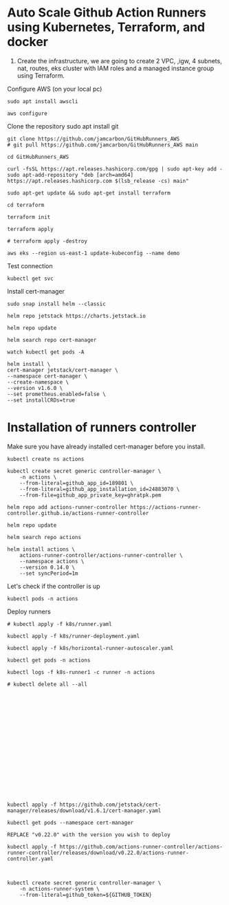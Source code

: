 # Auto Scale Github Action Runners using Kubernetes, Terraform, and docker

1. Create the infrastructure, we are going to create 2 VPC, ,igw, 4 subnets, nat, routes, eks cluster with IAM roles and a managed instance group using Terraform.

Configure AWS (on your local pc)

    sudo apt install awscli

    aws configure

Clone the repository 
    sudo apt install git
    
    git clone https://github.com/jamcarbon/GitHubRunners_AWS
    # git pull https://github.com/jamcarbon/GitHubRunners_AWS main

    cd GitHubRunners_AWS

    curl -fsSL https://apt.releases.hashicorp.com/gpg | sudo apt-key add -
    sudo apt-add-repository "deb [arch=amd64] https://apt.releases.hashicorp.com $(lsb_release -cs) main"

    sudo apt-get update && sudo apt-get install terraform

    cd terraform

    terraform init

    terraform apply

    # terraform apply -destroy

    aws eks --region us-east-1 update-kubeconfig --name demo

Test connection

    kubectl get svc

Install cert-manager

    sudo snap install helm --classic

    helm repo jetstack https://charts.jetstack.io

    helm repo update

    helm search repo cert-manager

    watch kubectl get pods -A

    helm install \
    cert-manager jetstack/cert-manager \
    --namespace cert-manager \
    --create-namespace \
    --version v1.6.0 \
    --set prometheus.enabled=false \
    --set installCRDs=true


  
# Installation of runners controller

Make sure you have already installed cert-manager before you install.

    kubectl create ns actions

    kubectl create secret generic controller-manager \
        -n actions \
        --from-literal=github_app_id=189801 \
        --from-literal=github_app_installation_id=24883070 \
        --from-file=github_app_private_key=ghratpk.pem

    helm repo add actions-runner-controller https://actions-runner-controller.github.io/actions-runner-controller

    helm repo update

    helm search repo actions

    helm install actions \
        actions-runner-controller/actions-runner-controller \
        --namespace actions \
        --version 0.14.0 \
        --set syncPeriod=1m

Let's check if the controller is up

    kubectl pods -n actions

Deploy runners

    # kubectl apply -f k8s/runner.yaml

    kubectl apply -f k8s/runner-deployment.yaml

    kubectl apply -f k8s/horizontal-runner-autoscaler.yaml

    kubectl get pods -n actions

    kubectl logs -f k8s-runner1 -c runner -n actions

    # kubectl delete all --all

    

















    kubectl apply -f https://github.com/jetstack/cert-manager/releases/download/v1.6.1/cert-manager.yaml

    kubectl get pods --namespace cert-manager

    REPLACE "v0.22.0" with the version you wish to deploy

    kubectl apply -f https://github.com/actions-runner-controller/actions-runner-controller/releases/download/v0.22.0/actions-runner-controller.yaml

    

    kubectl create secret generic controller-manager \
        -n actions-runner-system \
        --from-literal=github_token=${GITHUB_TOKEN}